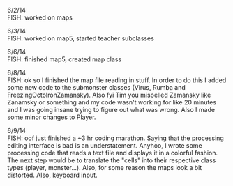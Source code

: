6/2/14<br>
FISH: worked on maps

6/3/14<br>
FISH: worked on map5, started teacher subclasses

6/6/14<br>
FISH: finished map5, created map class

6/8/14<br>
FISH: ok so I finished the map file reading in stuff. In order to do this I added some new code to the submonster classes (Virus, Rumba and FreezingOctoIronZamansky). Also fyi Tim you mispelled Zamansky like Zanamsky or something and my code wasn't working for like 20 minutes and I was going insane trying to figure out what was wrong. Also I made some minor changes to Player.

6/9/14<br>
FISH: oof just finished a ~3 hr coding marathon. Saying that the processing editing interface is bad is an understatement. Anyhoo, I wrote some processing code that reads a text file and displays it in a colorful fashion. The next step would be to translate the "cells" into their respective class types (player, monster...). Also, for some reason the maps look a bit distorted. Also, keyboard input.
